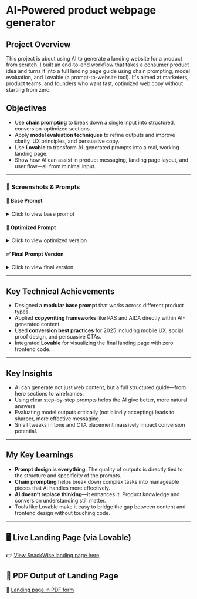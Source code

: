 # AI-Powered product webpage generator

## Project Overview
This project is about using AI to generate a landing website for a product from scratch. I built an end-to-end workflow that takes a consumer product idea and turns it into a full landing page guide using chain prompting, model evaluation, and Lovable (a prompt-to-website tool). It's aimed at marketers, product teams, and founders who want fast, optimized web copy without starting from zero.

## Objectives
- Use **chain prompting** to break down a single input into structured, conversion-optimized sections.
- Apply **model evaluation techniques** to refine outputs and improve clarity, UX principles, and persuasive copy.
- Use **Lovable** to transform AI-generated prompts into a real, working landing page.
- Show how AI can assist in product messaging, landing page layout, and user flow—all from minimal input.

---

### 📸 Screenshots & Prompts

#### 🧱 Base Prompt
<details>
<summary>Click to view base prompt</summary>

![Base Prompt](./Screenshots/1.jpg)
</details>

#### 🔁 Optimized Prompt
<details>
<summary>Click to view optimized version</summary>

![Optimized Prompt](./Screenshots/P2.jpg)
</details>

#### ✅ Final Prompt Version
<details>
<summary>Click to view final version</summary>

![Final Prompt](./Screenshots/2.jpg)
</details>

---

## Key Technical Achievements
- Designed a **modular base prompt** that works across different product types.
- Applied **copywriting frameworks** like PAS and AIDA directly within AI-generated content.
- Used **conversion best practices** for 2025 including mobile UX, social proof design, and persuasive CTAs.
- Integrated **Lovable** for visualizing the final landing page with zero frontend code.

---

## Key Insights
- AI can generate not just web content, but a full structured guide—from hero sections to wireframes.
- Using clear step-by-step prompts helps the AI give better, more natural answers
- Evaluating model outputs critically (not blindly accepting) leads to sharper, more effective messaging.
- Small tweaks in tone and CTA placement massively impact conversion potential.

---

## My Key Learnings
- **Prompt design is everything**. The quality of outputs is directly tied to the structure and specificity of the prompts.
- **Chain prompting** helps break down complex tasks into manageable pieces that AI handles more effectively.
- **AI doesn’t replace thinking**—it enhances it. Product knowledge and conversion understanding still matter.
- Tools like Lovable make it easy to bridge the gap between content and frontend design without touching code.

---

## 🖥️ Live Landing Page (via Lovable)
👉 [View SnackWise landing page here](https://snackwise-landing-page.lovable.app/)

## 📝 PDF Output of Landing Page  
📄 [Landing page in PDF form](./lovable%20website%20PDF.pdf)

